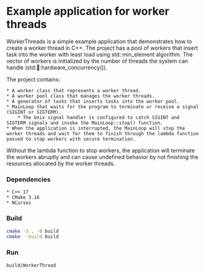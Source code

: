 # Example application for worker threads

WorkerThreads is a simple example application that demonstrates how to create a worker thread in C++. The project has a pool of workers that insert task into the worker with least load using std::min_element algorithm. The vector of workers is initialized by the number of threads the system can handle (std::thread::hardware_concurrency()).

The project contains:

    * A worker class that represents a worker thread.
    * A worker pool class that manages the worker threads.
    * A generator of tasks that inserts tasks into the worker pool.
    * MainLoop that waits for the program to terminate or receive a signal (SIGINT or SIGTERM).
        * The Unix signal handler is configured to catch SIGINT and SIGTERM signals and invoke the MainLoop::stop() function.
    * When the application is interrupted, the MainLoop will stop the worker threads and wait for them to finish through the lambda function passed to stop workers with secure termination.

Without the lambda function to stop workers, the application will terminate the workers abruptly and can cause undefined behavior by not finishing the resources allocated by the worker threads.

### Dependencies

    * C++ 17
    * CMake 3.16
    * NCurses

### Build

```bash
cmake -S . -B build
cmake --build build
```

### Run

```bash
build/WorkerThread
```


